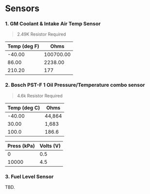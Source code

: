 # Sensors
### 1. GM Coolant & Intake Air Temp Sensor
> 2.49K Resistor Required

|Temp (deg F)|Ohms  |
|--|--|
|-40.00|100700.00|
|86.00|2238.00|
|210.20|177|

### 2. Bosch PST-F 1 Oil Pressure/Temperature combo sensor
> 4.6k Resistor Required

|Temp (deg C)|Ohms|
|--|--|
|-40.00|44,864|
|30.00|1,683|
|100.0|186.6|

|Press (kPa)|Volts (V)|
|--|--|
|0|0.5| 
|10000|4.5|

### 3. Fuel Level Sensor
TBD.
